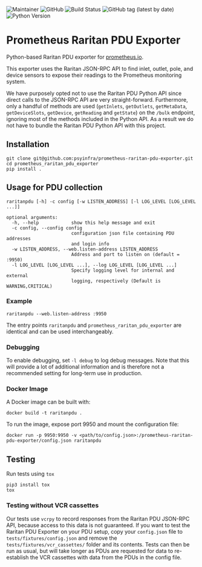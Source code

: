 ![Maintainer](https://img.shields.io/badge/maintainer-nhjjr-blue)
![GitHub](https://img.shields.io/github/license/psyinfra/prometheus-raritan-pdu-exporter)
![Build Status](https://github.com/psyinfra/prometheus-raritan-pdu-exporter/actions/workflows/tests.yml/badge.svg)
![GitHub tag (latest by date)](https://img.shields.io/github/v/tag/psyinfra/prometheus-raritan-pdu-exporter?label=version)
![Python Version](https://img.shields.io/badge/python-v3.7+-blue)

# Prometheus Raritan PDU Exporter
Python-based Raritan PDU exporter for [prometheus.io](https://prometheus.io/).

This exporter uses the Raritan JSON-RPC API to find inlet, outlet, pole, and 
device sensors to expose their readings to the Prometheus monitoring system.

We have purposely opted not to use the Raritan PDU Python API since direct
calls to the JSON-RPC API are very straight-forward. Furthermore, only a
handful of methods are used (`getInlets`, `getOutlets`, `getMetaData`, 
`getDeviceSlots`, `getDevice`, `getReading` and `getState`) on the `/bulk`
endpoint, ignoring most of the methods included in the Python API. As a result
we do not have to bundle the Raritan PDU Python API with this project. 

## Installation
```commandline
git clone git@github.com:psyinfra/prometheus-raritan-pdu-exporter.git
cd prometheus_raritan_pdu_exporter
pip install .
```

## Usage for PDU collection

    raritanpdu [-h] -c config [-w LISTEN_ADDRESS] [-l LOG_LEVEL [LOG_LEVEL ...]]

    optional arguments:
      -h, --help            show this help message and exit
      -c config, --config config
                            configuration json file containing PDU addresses 
                            and login info
      -w LISTEN_ADDRESS, --web.listen-address LISTEN_ADDRESS
                            Address and port to listen on (default = :9950)
      -l LOG_LEVEL [LOG_LEVEL ...], --log LOG_LEVEL [LOG_LEVEL ...]
                            Specify logging level for internal and external 
                            logging, respectively (Default is WARNING,CRITICAL)

### Example

```commandline
raritanpdu --web.listen-address :9950
```

The entry points `raritanpdu` and `prometheus_raritan_pdu_exporter` are 
identical and can be used interchangeably.

### Debugging
To enable debugging, set `-l debug` to log debug messages. Note that this will 
provide a lot of additional information and is therefore not a recommended 
setting for long-term use in production.

### Docker Image

A Docker image can be built with:

```commandline
docker build -t raritanpdu .
```

To run the image, expose port 9950 and mount the configuration file:

```commandline
docker run -p 9950:9950 -v <path/to/config.json>:/prometheus-raritan-pdu-exporter/config.json raritanpdu
```

## Testing
Run tests using `tox`

```commandline
pip3 install tox
tox
```

### Testing without VCR cassettes
Our tests use `vcrpy` to record responses from the Raritan PDU JSON-RPC API, 
because access to this data is not guaranteed. If you want to test the 
Raritan PDU Exporter on your PDU setup, copy your `config.json` file to 
`tests/fixtures/config.json` and remove the `tests/fixtures/vcr_cassettes/` 
folder and its contents. Tests can then be run as usual, but will take 
longer as PDUs are requested for data to re-establish the VCR cassettes with 
data from the PDUs in the config file.
